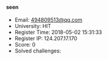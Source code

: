 #### seen  

* Email: 494809513@qq.com  
* University: HIT  
* Register Time: 2018-05-02 15:31:33  
* Register IP: 124.207.17.170  
* Score: 0  
* Solved challenges: 
